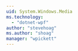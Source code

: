 ```yaml
---
uid: System.Windows.Media
ms.technology: 
  - "dotnet-wpf"
author: "stevehoag"
ms.author: "shoag"
manager: "wpickett"
---
```

